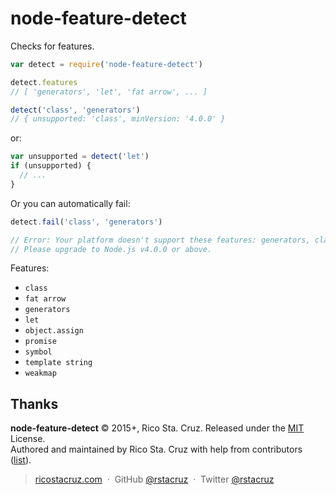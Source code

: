 # node-feature-detect

Checks for features.

```js
var detect = require('node-feature-detect')

detect.features
// [ 'generators', 'let', 'fat arrow', ... ]

detect('class', 'generators')
// { unsupported: 'class', minVersion: '4.0.0' }
```

or:

```js
var unsupported = detect('let')
if (unsupported) {
  // ...
}
```

Or you can automatically fail:

```js
detect.fail('class', 'generators')

// Error: Your platform doesn't support these features: generators, class.
// Please upgrade to Node.js v4.0.0 or above.
```

Features:

- `class`
- `fat arrow`
- `generators`
- `let`
- `object.assign`
- `promise`
- `symbol`
- `template string`
- `weakmap`


## Thanks

**node-feature-detect** © 2015+, Rico Sta. Cruz. Released under the [MIT] License.<br>
Authored and maintained by Rico Sta. Cruz with help from contributors ([list][contributors]).

> [ricostacruz.com](http://ricostacruz.com) &nbsp;&middot;&nbsp;
> GitHub [@rstacruz](https://github.com/rstacruz) &nbsp;&middot;&nbsp;
> Twitter [@rstacruz](https://twitter.com/rstacruz)

[MIT]: http://mit-license.org/
[contributors]: http://github.com/rstacruz/node-feature-detect/contributors
